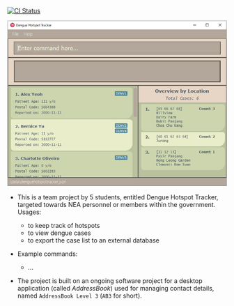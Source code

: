 [![CI Status](https://github.com/se-edu/addressbook-level3/workflows/Java%20CI/badge.svg)](https://github.com/se-edu/addressbook-level3/actions)

![Ui](docs/images/Ui.png)

* This is a team project by 5 students, entitled Dengue Hotspot Tracker, targeted towards NEA personnel or members within the government.<br>
  Usages:
  * to keep track of hotspots
  * to view dengue cases
  * to export the case list to an external database

* Example commands:
  * ...

* The project is built on an ongoing software project for a desktop application (called _AddressBook_) used for managing contact details, named `AddressBook Level 3` (`AB3` for short).
